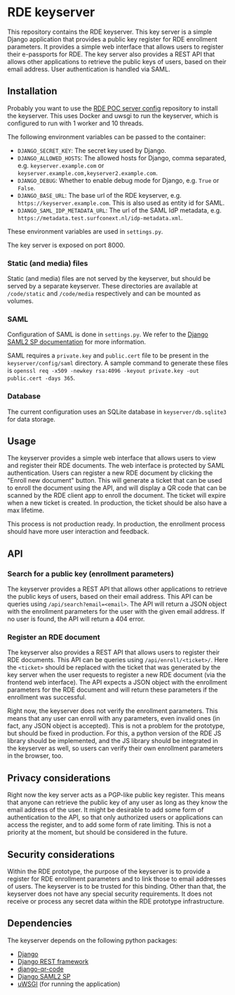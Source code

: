 # RDE keyserver
This repository contains the RDE keyserver.
This key server is a simple Django application that provides a public key register for RDE enrollment parameters.
It provides a simple web interface that allows users to register their e-passports for RDE.
The key server also provides a REST API that allows other applications to retrieve the public keys of users, based on their email address. 
User authentication is handled via SAML.

## Installation
Probably you want to use the [RDE POC server config](https://gitlab.surf.nl/filesender/rde-poc-server-config) repository to install the keyserver.
This uses Docker and uwsgi to run the keyserver, which is configured to run with 1 worker and 10 threads.

The following environment variables can be passed to the container:
- `DJANGO_SECRET_KEY`: The secret key used by Django.
- `DJANGO_ALLOWED_HOSTS`: The allowed hosts for Django, comma separated, e.g. `keyserver.example.com` or `keyserver.example.com,keyserver2.example.com`.
- `DJANGO_DEBUG`: Whether to enable debug mode for Django, e.g. `True` or `False`.
- `DJANGO_BASE_URL`: The base url of the RDE keyserver, e.g. `https://keyserver.example.com`. This is also used as entity id for SAML.
- `DJANGO_SAML_IDP_METADATA_URL`: The url of the SAML IdP metadata, e.g. `https://metadata.test.surfconext.nl/idp-metadata.xml`.

These environment variables are used in `settings.py`.

The key server is exposed on port 8000.

### Static (and media) files
Static (and media) files are not served by the keyserver, but should be served by a separate keyserver.
These directories are available at `/code/static` and `/code/media` respectively and can be mounted as volumes.

### SAML
Configuration of SAML is done in `settings.py`. 
We refer to the [Django SAML2 SP documentation](https://djangosaml2.readthedocs.io/en/latest/howto/config.html) for more information.

SAML requires a `private.key` and `public.cert` file to be present in the `keyserver/config/saml` directory.
A sample command to generate these files is `openssl req -x509 -newkey rsa:4096 -keyout private.key -out public.cert -days 365`.

### Database
The current configuration uses an SQLite database in `keyserver/db.sqlite3` for data storage.

## Usage
The keyserver provides a simple web interface that allows users to view and register their RDE documents.
The web interface is protected by SAML authentication.
Users can register a new RDE document by clicking the "Enroll new document" button.
This will generate a ticket that can be used to enroll the document using the API, and will display a QR code that can be scanned by the RDE client app to enroll the document.
The ticket will expire when a new ticket is created.
In production, the ticket should be also have a max lifetime.

This process is not production ready.
In production, the enrollment process should have more user interaction and feedback.

## API

### Search for a public key (enrollment parameters)
The keyserver provides a REST API that allows other applications to retrieve the public keys of users, based on their email address. 
This API can be queries using `/api/search?email=<email>`. 
The API will return a JSON object with the enrollment parameters for the user with the given email address. 
If no user is found, the API will return a 404 error.

### Register an RDE document
The keyserver also provides a REST API that allows users to register their RDE documents.
This API can be queries using `/api/enroll/<ticket>/`. 
Here the `<ticket>` should be replaced with the ticket that was generated by the key server when the user requests to register a new RDE document (via the frontend web interface). 
The API expects a JSON object with the enrollment parameters for the RDE document and will return these parameters if the enrollment was successful.

Right now, the keyserver does not verify the enrollment parameters.
This means that any user can enroll with any parameters, even invalid ones (in fact, any JSON object is accepted).
This is not a problem for the prototype, but should be fixed in production.
For this, a python version of the RDE JS library should be implemented, and the JS library should be integrated in the keyserver as well, so users can verify their own enrollment parameters in the browser, too.

## Privacy considerations
Right now the key server acts as a PGP-like public key register.
This means that anyone can retrieve the public key of any user as long as they know the email address of the user. 
It might be desirable to add some form of authentication to the API, so that only authorized users or applications can access the register, and to add some form of rate limiting.
This is not a priority at the moment, but should be considered in the future.

## Security considerations
Within the RDE prototype, the purpose of the keyserver is to provide a register for RDE enrollment parameters and to link those to email addresses of users.
The keyserver is to be trusted for this binding. 
Other than that, the keyserver does not have any special security requirements.
It does not receive or process any secret data within the RDE prototype infrastructure.

## Dependencies
The keyserver depends on the following python packages:

- [Django](https://www.djangoproject.com/)
- [Django REST framework](https://www.django-rest-framework.org/)
- [django-qr-code](https://github.com/dprog-philippe-docourt/django-qr-code)
- [Django SAML2 SP](https://github.com/IdentityPython/djangosaml2)
- [uWSGI](https://uwsgi-docs.readthedocs.io/en/latest/) (for running the application)
